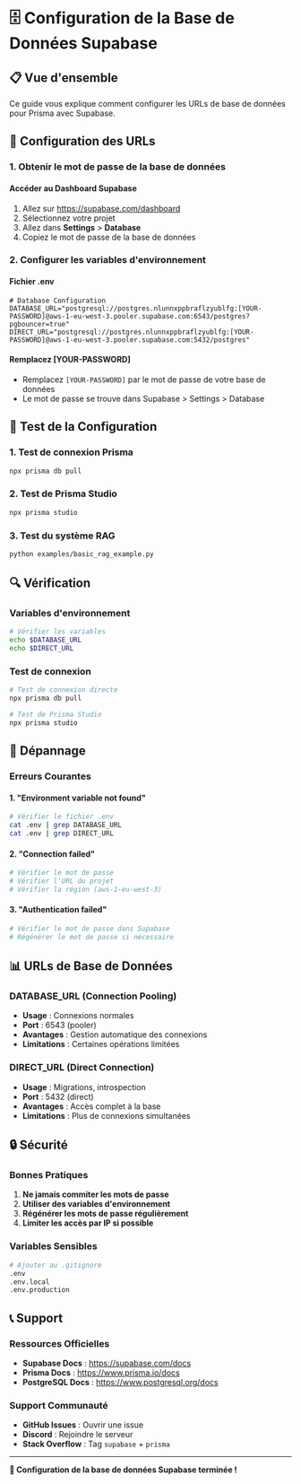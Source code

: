 # 🗄️ Configuration de la Base de Données Supabase

## 📋 Vue d'ensemble

Ce guide vous explique comment configurer les URLs de base de données pour Prisma avec Supabase.

## 🔧 Configuration des URLs

### 1. **Obtenir le mot de passe de la base de données**

#### Accéder au Dashboard Supabase
1. Allez sur https://supabase.com/dashboard
2. Sélectionnez votre projet
3. Allez dans **Settings** > **Database**
4. Copiez le mot de passe de la base de données

### 2. **Configurer les variables d'environnement**

#### Fichier .env
```env
# Database Configuration
DATABASE_URL="postgresql://postgres.nlunnxppbraflzyublfg:[YOUR-PASSWORD]@aws-1-eu-west-3.pooler.supabase.com:6543/postgres?pgbouncer=true"
DIRECT_URL="postgresql://postgres.nlunnxppbraflzyublfg:[YOUR-PASSWORD]@aws-1-eu-west-3.pooler.supabase.com:5432/postgres"
```

#### Remplacez [YOUR-PASSWORD]
- Remplacez `[YOUR-PASSWORD]` par le mot de passe de votre base de données
- Le mot de passe se trouve dans Supabase > Settings > Database

## 🚀 Test de la Configuration

### 1. **Test de connexion Prisma**
```bash
npx prisma db pull
```

### 2. **Test de Prisma Studio**
```bash
npx prisma studio
```

### 3. **Test du système RAG**
```bash
python examples/basic_rag_example.py
```

## 🔍 Vérification

### Variables d'environnement
```bash
# Vérifier les variables
echo $DATABASE_URL
echo $DIRECT_URL
```

### Test de connexion
```bash
# Test de connexion directe
npx prisma db pull

# Test de Prisma Studio
npx prisma studio
```

## 🚨 Dépannage

### Erreurs Courantes

#### 1. "Environment variable not found"
```bash
# Vérifier le fichier .env
cat .env | grep DATABASE_URL
cat .env | grep DIRECT_URL
```

#### 2. "Connection failed"
```bash
# Vérifier le mot de passe
# Vérifier l'URL du projet
# Vérifier la région (aws-1-eu-west-3)
```

#### 3. "Authentication failed"
```bash
# Vérifier le mot de passe dans Supabase
# Régénérer le mot de passe si nécessaire
```

## 📊 URLs de Base de Données

### **DATABASE_URL** (Connection Pooling)
- **Usage** : Connexions normales
- **Port** : 6543 (pooler)
- **Avantages** : Gestion automatique des connexions
- **Limitations** : Certaines opérations limitées

### **DIRECT_URL** (Direct Connection)
- **Usage** : Migrations, introspection
- **Port** : 5432 (direct)
- **Avantages** : Accès complet à la base
- **Limitations** : Plus de connexions simultanées

## 🔒 Sécurité

### Bonnes Pratiques
1. **Ne jamais commiter les mots de passe**
2. **Utiliser des variables d'environnement**
3. **Régénérer les mots de passe régulièrement**
4. **Limiter les accès par IP si possible**

### Variables Sensibles
```bash
# Ajouter au .gitignore
.env
.env.local
.env.production
```

## 📞 Support

### Ressources Officielles
- **Supabase Docs** : https://supabase.com/docs
- **Prisma Docs** : https://www.prisma.io/docs
- **PostgreSQL Docs** : https://www.postgresql.org/docs

### Support Communauté
- **GitHub Issues** : Ouvrir une issue
- **Discord** : Rejoindre le serveur
- **Stack Overflow** : Tag `supabase` + `prisma`

---

**🎯 Configuration de la base de données Supabase terminée !**

